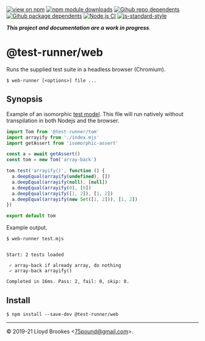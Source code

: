 [![view on npm](https://badgen.net/npm/v/@test-runner/web)](https://www.npmjs.org/package/@test-runner/web)
[![npm module downloads](https://badgen.net/npm/dt/@test-runner/web)](https://www.npmjs.org/package/@test-runner/web)
[![Gihub repo dependents](https://badgen.net/github/dependents-repo/test-runner-js/web-runner)](https://github.com/test-runner-js/web-runner/network/dependents?dependent_type=REPOSITORY)
[![Gihub package dependents](https://badgen.net/github/dependents-pkg/test-runner-js/web-runner)](https://github.com/test-runner-js/web-runner/network/dependents?dependent_type=PACKAGE)
[![Node.js CI](https://github.com/test-runner-js/web-runner/actions/workflows/node.js.yml/badge.svg)](https://github.com/test-runner-js/web-runner/actions/workflows/node.js.yml)
[![js-standard-style](https://img.shields.io/badge/code%20style-standard-brightgreen.svg)](https://github.com/feross/standard)

***This project and documentation are a work in progress***.

# @test-runner/web

Runs the supplied test suite in a headless browser (Chromium).

```
$ web-runner [<options>] file ...
```

## Synopsis

Example of an isomorphic [test model](https://github.com/test-runner-js/test-object-model). This file will run natively without transpilation in both Nodejs and the browser.

```js
import Tom from '@test-runner/tom'
import arrayify from './index.mjs'
import getAssert from 'isomorphic-assert'

const a = await getAssert()
const tom = new Tom('array-back')

tom.test('arrayify()', function () {
  a.deepEqual(arrayify(undefined), [])
  a.deepEqual(arrayify(null), [null])
  a.deepEqual(arrayify(0), [0])
  a.deepEqual(arrayify([1, 2]), [1, 2])
  a.deepEqual(arrayify(new Set([1, 2])), [1, 2])
})

export default tom
```

Example output.

```
$ web-runner test.mjs


Start: 2 tests loaded

 ✓ array-back if already array, do nothing
 ✓ array-back arrayify()

Completed in 16ms. Pass: 2, fail: 0, skip: 0.
```

## Install

```
$ npm install --save-dev @test-runner/web
```

* * *

&copy; 2019-21 Lloyd Brookes \<75pound@gmail.com\>.
